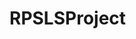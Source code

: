 # RPSLSProject

<!-- Task
With your partner(s), create a new Python project in Visual Studio Code and collaborate using Git/GitHub as you pair program your way through the features of the project.
Setup Steps
⦁	One of your team will create the GitHub repository for your project. 
⦁	Add the other partner(s) as a collaborator after you have created the project on your computer and linked it to your GitHub repository
⦁	In the project, add the debugger for Python in Visual Studio Code
⦁	Create a main.py file to serve as the entry point for your application when you run it
⦁	Start creating classes. Start thinking through what every class “has” and “does” based on the user stories and instructor discussion.
⦁	Before you begin coding, write an algorithm that represents the steps necessary to play a game of rock, paper, scissors, lizard, Spock in a best-of-three format. By writing out the steps, it will make you think about every piece needed to bring the game to life. Please submit to your instructor Slack channel once completed for approval to start coding. Below is an example of how to get started: 
⦁	Step 1: Display the rules of the game 
⦁	Step 2: Ask how many human players will be playing 
⦁	… etc
End Result
This is an example of what your user could see in the console when playing. Note the clear prompts for input and messages that show the result of each round -->